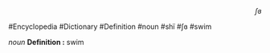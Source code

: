 
<div align="right"><i>ʃɞ</i></div>

#Encyclopedia #Dictionary #Definition #noun #shï #ʃɞ #swim

*noun*
**Definition :** swim